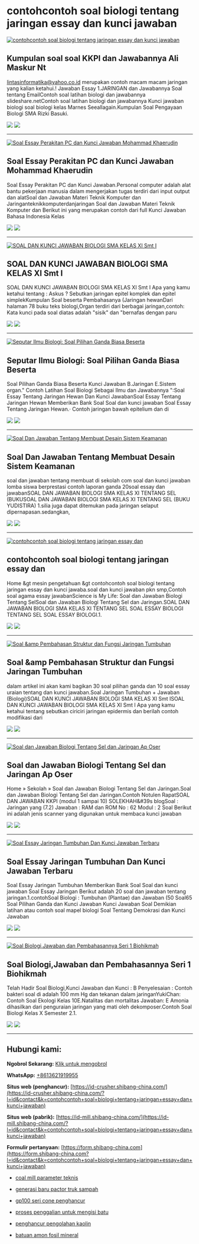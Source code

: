 # contohcontoh soal biologi tentang jaringan essay dan kunci jawaban

<a href="https://swt.shibang-china.com/?l=id&img&k=contohcontoh+soal+biologi+tentang+jaringan+essay+dan+kunci+jawaban" target="_blank">![contohcontoh soal biologi tentang jaringan essay dan kunci jawaban](http://static.shibang-china.com/all-800x300/990.jpg)</a>

## Kumpulan soal soal KKPI dan Jawabannya Ali Maskur Nt
lintasinformatika@yahoo.co.id merupakan contoh macam macam jaringan yang kalian ketahui.! Jawaban Essay 1.JARINGAN dan Jawabannya Soal tentang EmailContoh soal latihan biologi dan jawabannya slideshare.netContoh soal latihan biologi dan jawabannya Kunci jawaban biologi soal biologi kelas Marnes Seeallagain.Kumpulan Soal Pengayaan Biologi SMA Rizki Basuki.


<a href="https://whatsapp.shibangsoft.com/WhatsApp.php" target="_blank" title="WhatsApp">![](http://static.shibang-china.com/icon/whatsapp.png)</a> <a href="https://swt.shibang-china.com/?l=id&icon&k=contohcontoh+soal+biologi+tentang+jaringan+essay+dan+kunci+jawaban" target="_blank">![](http://static.shibang-china.com/icon/chat-id.png)</a>

---

<a href="https://swt.shibang-china.com/?l=id&img&k=contohcontoh+soal+biologi+tentang+jaringan+essay+dan+kunci+jawaban" target="_blank">![Soal Essay Perakitan PC dan Kunci Jawaban Mohammad Khaerudin](http://static.shibang-china.com/all-800x300/1429.jpg)</a>

## Soal Essay Perakitan PC dan Kunci Jawaban Mohammad Khaerudin
Soal Essay Perakitan PC dan Kunci Jawaban.Personal computer adalah alat bantu pekerjaan manusia dalam mengerjakan tugas terdiri dari input output dan alatSoal dan Jawaban Materi Teknik Komputer dan Jaringanteknikkomputerdanjaringan Soal dan Jawaban Materi Teknik Komputer dan Berikut ini yang merupakan contoh dari full Kunci Jawaban Bahasa Indonesia Kelas


<a href="https://whatsapp.shibangsoft.com/WhatsApp.php" target="_blank" title="WhatsApp">![](http://static.shibang-china.com/icon/whatsapp.png)</a> <a href="https://swt.shibang-china.com/?l=id&icon&k=contohcontoh+soal+biologi+tentang+jaringan+essay+dan+kunci+jawaban" target="_blank">![](http://static.shibang-china.com/icon/chat-id.png)</a>

---

<a href="https://swt.shibang-china.com/?l=id&img&k=contohcontoh+soal+biologi+tentang+jaringan+essay+dan+kunci+jawaban" target="_blank">![SOAL DAN KUNCI JAWABAN BIOLOGI SMA KELAS XI Smt I](http://static.shibang-china.com/all-800x300/1484.jpg)</a>

## SOAL DAN KUNCI JAWABAN BIOLOGI SMA KELAS XI Smt I
SOAL DAN KUNCI JAWABAN BIOLOGI SMA KELAS XI Smt I Apa yang kamu ketahui tentang : Askus ? Sebutkan jaringan epitel komplek dan epitel simplekKumpulan Soal beserta Pembahasanya (Jaringan hewanDari halaman 78 buku teks biologi,Organ terdiri dari berbagai jaringan,contoh: Kata kunci pada soal diatas adalah "sisik" dan "bernafas dengan paru


<a href="https://whatsapp.shibangsoft.com/WhatsApp.php" target="_blank" title="WhatsApp">![](http://static.shibang-china.com/icon/whatsapp.png)</a> <a href="https://swt.shibang-china.com/?l=id&icon&k=contohcontoh+soal+biologi+tentang+jaringan+essay+dan+kunci+jawaban" target="_blank">![](http://static.shibang-china.com/icon/chat-id.png)</a>

---

<a href="https://swt.shibang-china.com/?l=id&img&k=contohcontoh+soal+biologi+tentang+jaringan+essay+dan+kunci+jawaban" target="_blank">![Seputar Ilmu Biologi: Soal Pilihan Ganda Biasa Beserta](http://static.shibang-china.com/all-800x300/45.jpg)</a>

## Seputar Ilmu Biologi: Soal Pilihan Ganda Biasa Beserta
Soal Pilihan Ganda Biasa Beserta Kunci Jawaban B.Jaringan E.Sistem organ." Contoh Latihan Soal Biologi Sebagai Ilmu dan Jawabannya ":Soal Essay Tentang Jaringan Hewan Dan Kunci JawabanSoal Essay Tentang Jaringan Hewan Memberikan Bank Soal Soal dan kunci jawaban Soal Essay Tentang Jaringan Hewan.· Contoh jaringan bawah epitelium dan di


<a href="https://whatsapp.shibangsoft.com/WhatsApp.php" target="_blank" title="WhatsApp">![](http://static.shibang-china.com/icon/whatsapp.png)</a> <a href="https://swt.shibang-china.com/?l=id&icon&k=contohcontoh+soal+biologi+tentang+jaringan+essay+dan+kunci+jawaban" target="_blank">![](http://static.shibang-china.com/icon/chat-id.png)</a>

---

<a href="https://swt.shibang-china.com/?l=id&img&k=contohcontoh+soal+biologi+tentang+jaringan+essay+dan+kunci+jawaban" target="_blank">![Soal Dan Jawaban Tentang Membuat Desain Sistem Keamanan](http://static.shibang-china.com/all-800x300/994.jpg)</a>

## Soal Dan Jawaban Tentang Membuat Desain Sistem Keamanan
soal dan jawaban tentang membuat di sekolah com soal dan kunci jawaban lomba siswa berprestasi contoh laporan ganda 20soal essay dan jawabanSOAL DAN JAWABAN BIOLOGI SMA KELAS XI TENTANG SEL (BUKUSOAL DAN JAWABAN BIOLOGI SMA KELAS XI TENTANG SEL (BUKU YUDISTIRA) 1.silia juga dapat ditemukan pada jaringan selaput dipernapasan.sedangkan,


<a href="https://whatsapp.shibangsoft.com/WhatsApp.php" target="_blank" title="WhatsApp">![](http://static.shibang-china.com/icon/whatsapp.png)</a> <a href="https://swt.shibang-china.com/?l=id&icon&k=contohcontoh+soal+biologi+tentang+jaringan+essay+dan+kunci+jawaban" target="_blank">![](http://static.shibang-china.com/icon/chat-id.png)</a>

---

<a href="https://swt.shibang-china.com/?l=id&img&k=contohcontoh+soal+biologi+tentang+jaringan+essay+dan+kunci+jawaban" target="_blank">![contohcontoh soal biologi tentang jaringan essay dan](http://static.shibang-china.com/all-800x300/644.jpg)</a>

## contohcontoh soal biologi tentang jaringan essay dan
Home &gt mesin pengetahuan &gt contohcontoh soal biologi tentang jaringan essay dan kunci jawaba.soal dan kunci jawaban pkn smp,Contoh soal agama essay jawabanScience is My Life: Soal dan Jawaban Biologi Tentang SelSoal dan Jawaban Biologi Tentang Sel dan Jaringan.SOAL DAN JAWABAN BIOLOGI SMA KELAS XI TENTANG SEL SOAL ESSAY BIOLOGI TENTANG SEL SOAL ESSAY BIOLOGI.1.


<a href="https://whatsapp.shibangsoft.com/WhatsApp.php" target="_blank" title="WhatsApp">![](http://static.shibang-china.com/icon/whatsapp.png)</a> <a href="https://swt.shibang-china.com/?l=id&icon&k=contohcontoh+soal+biologi+tentang+jaringan+essay+dan+kunci+jawaban" target="_blank">![](http://static.shibang-china.com/icon/chat-id.png)</a>

---

<a href="https://swt.shibang-china.com/?l=id&img&k=contohcontoh+soal+biologi+tentang+jaringan+essay+dan+kunci+jawaban" target="_blank">![Soal &amp Pembahasan Struktur dan Fungsi Jaringan Tumbuhan](http://static.shibang-china.com/all-800x300/733.jpg)</a>

## Soal &amp Pembahasan Struktur dan Fungsi Jaringan Tumbuhan
dalam artikel ini akan kami bagikan 30 soal pilihan ganda dan 10 soal essay uraian tentang dan kunci jawaban.Soal Jaringan Tumbuhan + Jawaban (Biologi)SOAL DAN KUNCI JAWABAN BIOLOGI SMA KELAS XI Smt ISOAL DAN KUNCI JAWABAN BIOLOGI SMA KELAS XI Smt I Apa yang kamu ketahui tentang sebutkan ciriciri jaringan epidermis dan berilah contoh modifikasi dari


<a href="https://whatsapp.shibangsoft.com/WhatsApp.php" target="_blank" title="WhatsApp">![](http://static.shibang-china.com/icon/whatsapp.png)</a> <a href="https://swt.shibang-china.com/?l=id&icon&k=contohcontoh+soal+biologi+tentang+jaringan+essay+dan+kunci+jawaban" target="_blank">![](http://static.shibang-china.com/icon/chat-id.png)</a>

---

<a href="https://swt.shibang-china.com/?l=id&img&k=contohcontoh+soal+biologi+tentang+jaringan+essay+dan+kunci+jawaban" target="_blank">![Soal dan Jawaban Biologi Tentang Sel dan Jaringan Ap Oser](http://static.shibang-china.com/all-800x300/391.jpg)</a>

## Soal dan Jawaban Biologi Tentang Sel dan Jaringan Ap Oser
Home » Sekolah » Soal dan Jawaban Biologi Tentang Sel dan Jaringan.Soal dan Jawaban Biologi Tentang Sel dan Jaringan.Contoh Notulen RapatSOAL DAN JAWABAN KKPI (modul 1 sampai 10) SOLEKHAH&#39s blogSoal : Jaringan yang (7.2) Jawaban : RAM dan ROM No : 62 Modul : 2 Soal Berikut ini adalah jenis scanner yang digunakan untuk membaca kunci jawaban


<a href="https://whatsapp.shibangsoft.com/WhatsApp.php" target="_blank" title="WhatsApp">![](http://static.shibang-china.com/icon/whatsapp.png)</a> <a href="https://swt.shibang-china.com/?l=id&icon&k=contohcontoh+soal+biologi+tentang+jaringan+essay+dan+kunci+jawaban" target="_blank">![](http://static.shibang-china.com/icon/chat-id.png)</a>

---

<a href="https://swt.shibang-china.com/?l=id&img&k=contohcontoh+soal+biologi+tentang+jaringan+essay+dan+kunci+jawaban" target="_blank">![Soal Essay Jaringan Tumbuhan Dan Kunci Jawaban Terbaru](http://static.shibang-china.com/all-800x300/555.jpg)</a>

## Soal Essay Jaringan Tumbuhan Dan Kunci Jawaban Terbaru
Soal Essay Jaringan Tumbuhan Memberikan Bank Soal Soal dan kunci jawaban Soal Essay Jaringan Berikut adalah 20 soal dan jawaban tentang jaringan.1.contohSoal Biologi : Tumbuhan (Plantae) dan Jawaban (50 Soal65 Soal Pilihan Ganda dan Kunci Jawaban Kunci Jawaban Soal Demikian latihan atau contoh soal mapel biologi Soal Tentang Demokrasi dan Kunci Jawaban


<a href="https://whatsapp.shibangsoft.com/WhatsApp.php" target="_blank" title="WhatsApp">![](http://static.shibang-china.com/icon/whatsapp.png)</a> <a href="https://swt.shibang-china.com/?l=id&icon&k=contohcontoh+soal+biologi+tentang+jaringan+essay+dan+kunci+jawaban" target="_blank">![](http://static.shibang-china.com/icon/chat-id.png)</a>

---

<a href="https://swt.shibang-china.com/?l=id&img&k=contohcontoh+soal+biologi+tentang+jaringan+essay+dan+kunci+jawaban" target="_blank">![Soal Biologi,Jawaban dan Pembahasannya Seri 1 Biohikmah](http://static.shibang-china.com/all-800x300/224.jpg)</a>

## Soal Biologi,Jawaban dan Pembahasannya Seri 1 Biohikmah
Telah Hadir Soal Biologi,Kunci Jawaban dan Kunci : B Penyelesaian : Contoh bakteri soal di adalah 100 mm Hg dan tekanan dalam jaringanYukiChan: Contoh Soal Ekologi Kelas 10E.Natalitas dan mortalitas Jawaban: E Amonia dihasilkan dari penguraian jaringan yang mati oleh dekomposer.Contoh Soal Biologi Kelas X Semester 2.1.


<a href="https://whatsapp.shibangsoft.com/WhatsApp.php" target="_blank" title="WhatsApp">![](http://static.shibang-china.com/icon/whatsapp.png)</a> <a href="https://swt.shibang-china.com/?l=id&icon&k=contohcontoh+soal+biologi+tentang+jaringan+essay+dan+kunci+jawaban" target="_blank">![](http://static.shibang-china.com/icon/chat-id.png)</a>

---
## Hubungi kami:

**Ngobrol Sekarang:** [Klik untuk mengobrol](https://swt.shibang-china.com?l=id&contact&k=contohcontoh+soal+biologi+tentang+jaringan+essay+dan+kunci+jawaban)

**WhatsApp:**  [+8613621919955](https://whatsapp.shibangsoft.com/WhatsApp.php)

**Situs web (penghancur):** [https://id-crusher.shibang-china.com/](https://id-crusher.shibang-china.com/?l=id&contact&k=contohcontoh+soal+biologi+tentang+jaringan+essay+dan+kunci+jawaban)

**Situs web (pabrik):** [https://id-mill.shibang-china.com/](https://id-mill.shibang-china.com/?l=id&contact&k=contohcontoh+soal+biologi+tentang+jaringan+essay+dan+kunci+jawaban)

**Formulir pertanyaan:** [https://form.shibang-china.com](https://form.shibang-china.com?l=id&contact&k=contohcontoh+soal+biologi+tentang+jaringan+essay+dan+kunci+jawaban)

* [coal mill parameter teknis](../48/coal%20mill%20parameter%20teknis.md)

* [generasi baru pactor truk sampah](../46/generasi%20baru%20pactor%20truk%20sampah.md)

* [gp100 seri cone penghancur](../42/gp100%20seri%20cone%20penghancur.md)

* [proses penggalian untuk mengisi batu](../48/proses%20penggalian%20untuk%20mengisi%20batu.md)

* [penghancur pengolahan kaolin](../48/penghancur%20pengolahan%20kaolin.md)

* [batuan amon fosil mineral](../47/batuan%20amon%20fosil%20mineral.md)
